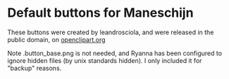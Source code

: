 # Default buttons for Maneschijn

These buttons were created by leandrosciola, and were released in the public domain,  on [openclipart.org](https://openclipart.org/detail/65623/button)


Note .button_base.png is not needed, and Ryanna has been configured to ignore hidden files (by unix standards hidden). I only included it for "backup" reasons.
